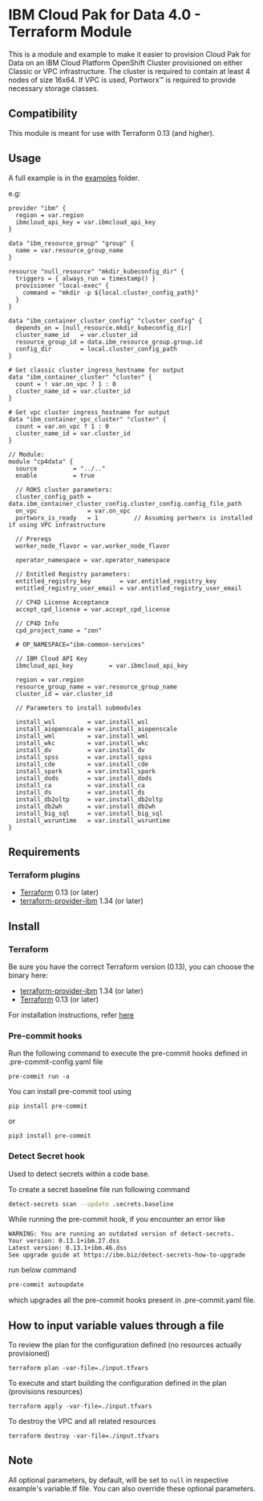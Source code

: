 # IBM Cloud Pak for Data 4.0 - Terraform Module

This is a module and example to make it easier to provision Cloud Pak for Data on an IBM Cloud Platform OpenShift Cluster provisioned on either Classic or VPC infrastructure. The cluster is required to contain at least 4 nodes of size 16x64. If VPC is used, Portworx™ is required to provide necessary storage classes.

## Compatibility

This module is meant for use with Terraform 0.13 (and higher).

## Usage

A full example is in the [examples](./examples/) folder.

e.g:

```hcl
provider "ibm" {
  region = var.region
  ibmcloud_api_key = var.ibmcloud_api_key
}

data "ibm_resource_group" "group" {
  name = var.resource_group_name
}

resource "null_resource" "mkdir_kubeconfig_dir" {
  triggers = { always_run = timestamp() }
  provisioner "local-exec" {
    command = "mkdir -p ${local.cluster_config_path}"
  }
}

data "ibm_container_cluster_config" "cluster_config" {
  depends_on = [null_resource.mkdir_kubeconfig_dir]
  cluster_name_id   = var.cluster_id
  resource_group_id = data.ibm_resource_group.group.id
  config_dir        = local.cluster_config_path
}

# Get classic cluster ingress_hostname for output
data "ibm_container_cluster" "cluster" {
  count = ! var.on_vpc ? 1 : 0
  cluster_name_id = var.cluster_id
}

# Get vpc cluster ingress_hostname for output
data "ibm_container_vpc_cluster" "cluster" {
  count = var.on_vpc ? 1 : 0
  cluster_name_id = var.cluster_id
}

// Module:
module "cp4data" {
  source          = "../.."
  enable          = true

  // ROKS cluster parameters:
  cluster_config_path = data.ibm_container_cluster_config.cluster_config.config_file_path
  on_vpc              = var.on_vpc
  portworx_is_ready   = 1          // Assuming portworx is installed if using VPC infrastructure

  // Prereqs
  worker_node_flavor = var.worker_node_flavor

  operator_namespace = var.operator_namespace
  
  // Entitled Registry parameters:
  entitled_registry_key        = var.entitled_registry_key
  entitled_registry_user_email = var.entitled_registry_user_email

  // CP4D License Acceptance
  accept_cpd_license = var.accept_cpd_license

  // CP4D Info
  cpd_project_name = "zen"

  # OP_NAMESPACE="ibm-common-services"

  // IBM Cloud API Key
  ibmcloud_api_key          = var.ibmcloud_api_key

  region = var.region
  resource_group_name = var.resource_group_name
  cluster_id = var.cluster_id

  // Parameters to install submodules

  install_wsl         = var.install_wsl
  install_aiopenscale = var.install_aiopenscale
  install_wml         = var.install_wml
  install_wkc         = var.install_wkc
  install_dv          = var.install_dv
  install_spss        = var.install_spss
  install_cde         = var.install_cde
  install_spark       = var.install_spark
  install_dods        = var.install_dods
  install_ca          = var.install_ca
  install_ds          = var.install_ds
  install_db2oltp     = var.install_db2oltp
  install_db2wh       = var.install_db2wh
  install_big_sql     = var.install_big_sql
  install_wsruntime   = var.install_wsruntime
}

```

## Requirements

### Terraform plugins

- [Terraform](https://www.terraform.io/downloads.html) 0.13 (or later)
- [terraform-provider-ibm](https://github.com/IBM-Cloud/terraform-provider-ibm) 1.34 (or later)

## Install

### Terraform

Be sure you have the correct Terraform version (0.13), you can choose the binary here:

- [terraform-provider-ibm](https://github.com/IBM-Cloud/terraform-provider-ibm/releases) 1.34 (or later)
- [Terraform](https://releases.hashicorp.com/terraform/) 0.13 (or later)

For installation instructions, refer [here](https://ibm.github.io/cloud-enterprise-examples/iac/setup-environment/#install-terraform)

### Pre-commit hooks

Run the following command to execute the pre-commit hooks defined in .pre-commit-config.yaml file
```
pre-commit run -a
```
You can install pre-commit tool using

```
pip install pre-commit
```
or
```
pip3 install pre-commit
```

### Detect Secret hook

Used to detect secrets within a code base.

To create a secret baseline file run following command

```bash
detect-secrets scan --update .secrets.baseline
```

While running the pre-commit hook, if you encounter an error like

```console
WARNING: You are running an outdated version of detect-secrets.
Your version: 0.13.1+ibm.27.dss
Latest version: 0.13.1+ibm.46.dss
See upgrade guide at https://ibm.biz/detect-secrets-how-to-upgrade
```

run below command

```bash
pre-commit autoupdate
```

which upgrades all the pre-commit hooks present in .pre-commit.yaml file.

## How to input variable values through a file

To review the plan for the configuration defined (no resources actually provisioned)
```
terraform plan -var-file=./input.tfvars
```
To execute and start building the configuration defined in the plan (provisions resources)
```
terraform apply -var-file=./input.tfvars
```

To destroy the VPC and all related resources
```
terraform destroy -var-file=./input.tfvars
```

## Note

All optional parameters, by default, will be set to `null` in respective example's variable.tf file. You can also override these optional parameters.

